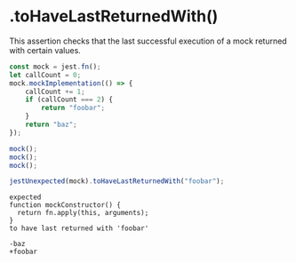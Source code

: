 # .toHaveLastReturnedWith()

This assertion checks that the last successful execution of a mock returned with certain values.

```js
const mock = jest.fn();
let callCount = 0;
mock.mockImplementation(() => {
    callCount += 1;
    if (callCount === 2) {
        return "foobar";
    }
    return "baz";
});

mock();
mock();
mock();

jestUnexpected(mock).toHaveLastReturnedWith("foobar");
```

```output
expected
function mockConstructor() {
  return fn.apply(this, arguments);
}
to have last returned with 'foobar'

-baz
+foobar
```
